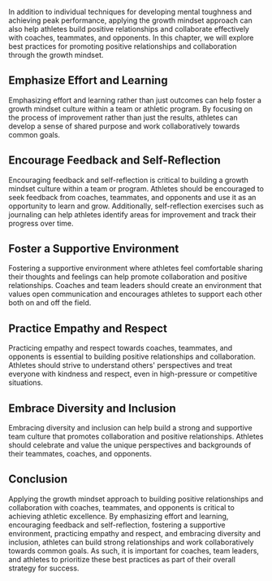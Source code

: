 
In addition to individual techniques for developing mental toughness and achieving peak performance, applying the growth mindset approach can also help athletes build positive relationships and collaborate effectively with coaches, teammates, and opponents. In this chapter, we will explore best practices for promoting positive relationships and collaboration through the growth mindset.

Emphasize Effort and Learning
-----------------------------

Emphasizing effort and learning rather than just outcomes can help foster a growth mindset culture within a team or athletic program. By focusing on the process of improvement rather than just the results, athletes can develop a sense of shared purpose and work collaboratively towards common goals.

Encourage Feedback and Self-Reflection
--------------------------------------

Encouraging feedback and self-reflection is critical to building a growth mindset culture within a team or program. Athletes should be encouraged to seek feedback from coaches, teammates, and opponents and use it as an opportunity to learn and grow. Additionally, self-reflection exercises such as journaling can help athletes identify areas for improvement and track their progress over time.

Foster a Supportive Environment
-------------------------------

Fostering a supportive environment where athletes feel comfortable sharing their thoughts and feelings can help promote collaboration and positive relationships. Coaches and team leaders should create an environment that values open communication and encourages athletes to support each other both on and off the field.

Practice Empathy and Respect
----------------------------

Practicing empathy and respect towards coaches, teammates, and opponents is essential to building positive relationships and collaboration. Athletes should strive to understand others' perspectives and treat everyone with kindness and respect, even in high-pressure or competitive situations.

Embrace Diversity and Inclusion
-------------------------------

Embracing diversity and inclusion can help build a strong and supportive team culture that promotes collaboration and positive relationships. Athletes should celebrate and value the unique perspectives and backgrounds of their teammates, coaches, and opponents.

Conclusion
----------

Applying the growth mindset approach to building positive relationships and collaboration with coaches, teammates, and opponents is critical to achieving athletic excellence. By emphasizing effort and learning, encouraging feedback and self-reflection, fostering a supportive environment, practicing empathy and respect, and embracing diversity and inclusion, athletes can build strong relationships and work collaboratively towards common goals. As such, it is important for coaches, team leaders, and athletes to prioritize these best practices as part of their overall strategy for success.

